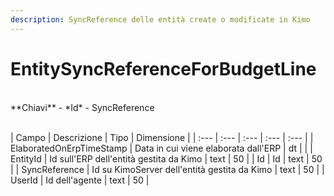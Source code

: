 ```yaml
---
description: SyncReference delle entità create o modificate in Kimo
---
```

# EntitySyncReferenceForBudgetLine

<br>
**Chiavi**
- *Id*
- SyncReference
<br><br>

| Campo | Descrizione | Tipo | Dimensione | 
| :--- | :--- | :--- | :--- | :--- |
| ElaboratedOnErpTimeStamp | Data in cui viene elaborata dall'ERP | dt |  |
| EntityId | Id sull'ERP dell'entità gestita da Kimo | text | 50 |
| Id | Id | text | 50 |
| SyncReference | Id su KimoServer dell'entità gestita da Kimo | text | 50 |
| UserId | Id dell'agente | text | 50 |




